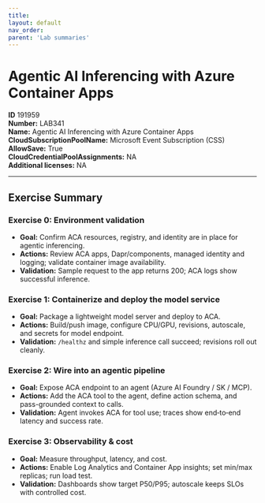 ```yaml
---
title: 
layout: default
nav_order:
parent: 'Lab summaries'
---
```


# Agentic AI Inferencing with Azure Container Apps

**ID** 191959  
**Number:** LAB341  
**Name:** Agentic AI Inferencing with Azure Container Apps
**CloudSubscriptionPoolName:** Microsoft Event Subscription (CSS)  
**AllowSave:** True  
**CloudCredentialPoolAssignments:** NA  
**Additional licenses:** NA  

---

## Exercise Summary
### Exercise 0: Environment validation
- **Goal:** Confirm ACA resources, registry, and identity are in place for agentic inferencing.
- **Actions:** Review ACA apps, Dapr/components, managed identity and logging; validate container image availability.
- **Validation:** Sample request to the app returns 200; ACA logs show successful inference.

### Exercise 1: Containerize and deploy the model service
- **Goal:** Package a lightweight model server and deploy to ACA.
- **Actions:** Build/push image, configure CPU/GPU, revisions, autoscale, and secrets for model endpoint.
- **Validation:** `/healthz` and simple inference call succeed; revisions roll out cleanly.

### Exercise 2: Wire into an agentic pipeline
- **Goal:** Expose ACA endpoint to an agent (Azure AI Foundry / SK / MCP).
- **Actions:** Add the ACA tool to the agent, define action schema, and pass-grounded context to calls.
- **Validation:** Agent invokes ACA for tool use; traces show end‑to‑end latency and success rate.

### Exercise 3: Observability & cost
- **Goal:** Measure throughput, latency, and cost.
- **Actions:** Enable Log Analytics and Container App insights; set min/max replicas; run load test.
- **Validation:** Dashboards show target P50/P95; autoscale keeps SLOs with controlled cost.
